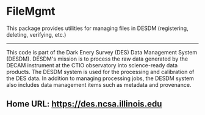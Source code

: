 
# FileMgmt

This package provides utilities for managing files in DESDM (registering, deleting, 
verifying, etc.)

----------------------------------------
This code is part of the Dark Enery Survey (DES) Data Management System (DESDM).
DESDM's mission is to process the raw data generated by the DECAM instrument at the 
CTIO observatory into science-ready data products.   The DESDM system is used for the 
processing and calibration of the DES data.   In addition to managing processing jobs, the 
DESDM system also includes data management items such as metadata and provenance.

Home URL: https://des.ncsa.illinois.edu
----------------------------------------

